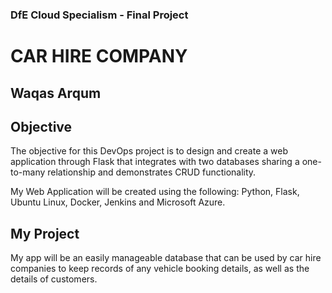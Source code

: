 ### DfE Cloud Specialism - Final Project
# CAR HIRE COMPANY
## Waqas Arqum

## Objective


The objective for this DevOps project is to design and create a web application through Flask that integrates with two databases sharing a one-to-many relationship and demonstrates CRUD functionality.

My Web Application will be created using the following: Python, Flask, Ubuntu Linux, Docker, Jenkins and Microsoft Azure.

## My Project

My app will be an easily manageable database that can be used by car hire companies to keep records of any vehicle booking details, as well as the details of customers.
